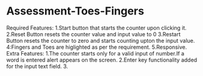 # Assessment-Toes-Fingers
Required Features:
1.Start button that starts the counter upon clicking it.
2.Reset Button resets the counter value and input value to 0
3.Restart Button resets the counter to zero and starts counting upton the input value.
4:Fingers and Toes are higlighted as per the requirement.
5.Responsive.
Extra Features:
1.The counter starts only for a valid input of number.If a word is entered alert appears on the screen.
2.Enter key functionality added for the input text field.
3.
